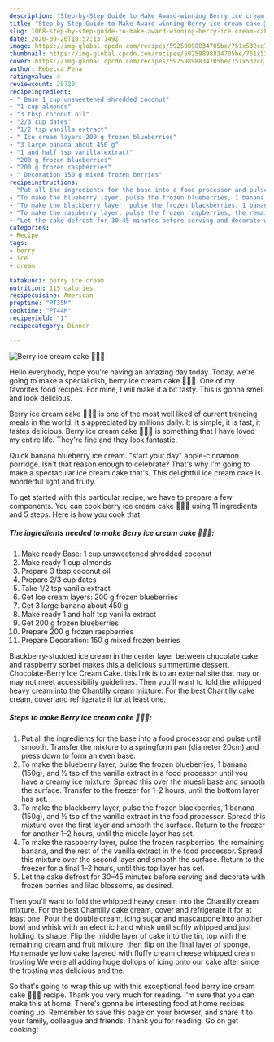 ```yaml
---
description: "Step-by-Step Guide to Make Award-winning Berry ice cream cake 🍨🍓🍒"
title: "Step-by-Step Guide to Make Award-winning Berry ice cream cake 🍨🍓🍒"
slug: 1068-step-by-step-guide-to-make-award-winning-berry-ice-cream-cake
date: 2020-09-26T18:57:13.149Z
image: https://img-global.cpcdn.com/recipes/59259898834705be/751x532cq70/berry-ice-cream-cake-🍨🍓🍒-recipe-main-photo.jpg
thumbnail: https://img-global.cpcdn.com/recipes/59259898834705be/751x532cq70/berry-ice-cream-cake-🍨🍓🍒-recipe-main-photo.jpg
cover: https://img-global.cpcdn.com/recipes/59259898834705be/751x532cq70/berry-ice-cream-cake-🍨🍓🍒-recipe-main-photo.jpg
author: Rebecca Pena
ratingvalue: 4
reviewcount: 29720
recipeingredient:
- " Base 1 cup unsweetened shredded coconut"
- "1 cup almonds"
- "3 tbsp coconut oil"
- "2/3 cup dates"
- "1/2 tsp vanilla extract"
- " Ice cream layers 200 g frozen blueberries"
- "3 large banana about 450 g"
- "1 and half tsp vanilla extract"
- "200 g frozen blueberries"
- "200 g frozen raspberries"
- " Decoration 150 g mixed frozen berries"
recipeinstructions:
- "Put all the ingredients for the base into a food processor and pulse until smooth. Transfer the mixture to a springform pan (diameter 20cm) and press down to form an even base."
- "To make the blueberry layer, pulse the frozen blueberries, 1 banana (150g), and 1⁄2 tsp of the vanilla extract in a food processor until you have a creamy ice mixture. Spread this over the muesli base and smooth the surface. Transfer to the freezer for 1–2 hours, until the bottom layer has set."
- "To make the blackberry layer, pulse the frozen blackberries, 1 banana (150g), and 1⁄2 tsp of the vanilla extract in the food processor. Spread this mixture over the first layer and smooth the surface. Return to the freezer for another 1–2 hours, until the middle layer has set."
- "To make the raspberry layer, pulse the frozen raspberries, the remaining banana, and the rest of the vanilla extract in the food processor. Spread this mixture over the second layer and smooth the surface. Return to the freezer for a final 1–2 hours, until this top layer has set."
- "Let the cake defrost for 30–45 minutes before serving and decorate with frozen berries and lilac blossoms, as desired."
categories:
- Recipe
tags:
- berry
- ice
- cream

katakunci: berry ice cream 
nutrition: 115 calories
recipecuisine: American
preptime: "PT35M"
cooktime: "PT44M"
recipeyield: "1"
recipecategory: Dinner

---
```



![Berry ice cream cake 🍨🍓🍒](https://img-global.cpcdn.com/recipes/59259898834705be/751x532cq70/berry-ice-cream-cake-🍨🍓🍒-recipe-main-photo.jpg)

Hello everybody, hope you're having an amazing day today. Today, we're going to make a special dish, berry ice cream cake 🍨🍓🍒. One of my favorites food recipes. For mine, I will make it a bit tasty. This is gonna smell and look delicious.

Berry ice cream cake 🍨🍓🍒 is one of the most well liked of current trending meals in the world. It's appreciated by millions daily. It is simple, it is fast, it tastes delicious. Berry ice cream cake 🍨🍓🍒 is something that I have loved my entire life. They're fine and they look fantastic.

Quick banana blueberry ice cream. &#34;start your day&#34; apple-cinnamon porridge. Isn&#39;t that reason enough to celebrate? That&#39;s why I&#39;m going to make a spectacular ice cream cake that&#39;s. This delightful ice cream cake is wonderful light and fruity.


To get started with this particular recipe, we have to prepare a few components. You can cook berry ice cream cake 🍨🍓🍒 using 11 ingredients and 5 steps. Here is how you cook that.

<!--inarticleads1-->

##### The ingredients needed to make Berry ice cream cake 🍨🍓🍒:

1. Make ready  Base: 1 cup unsweetened shredded coconut
1. Make ready 1 cup almonds
1. Prepare 3 tbsp coconut oil
1. Prepare 2/3 cup dates
1. Take 1/2 tsp vanilla extract
1. Get  Ice cream layers: 200 g frozen blueberries
1. Get 3 large banana about 450 g
1. Make ready 1 and half tsp vanilla extract
1. Get 200 g frozen blueberries
1. Prepare 200 g frozen raspberries
1. Prepare  Decoration: 150 g mixed frozen berries


Blackberry-studded ice cream in the center layer between chocolate cake and raspberry sorbet makes this a delicious summertime dessert. Chocolate-Berry Ice Cream Cake. this link is to an external site that may or may not meet accessibility guidelines. Then you&#39;ll want to fold the whipped heavy cream into the Chantilly cream mixture. For the best Chantilly cake cream, cover and refrigerate it for at least one. 

<!--inarticleads2-->

##### Steps to make Berry ice cream cake 🍨🍓🍒:

1. Put all the ingredients for the base into a food processor and pulse until smooth. Transfer the mixture to a springform pan (diameter 20cm) and press down to form an even base.
1. To make the blueberry layer, pulse the frozen blueberries, 1 banana (150g), and 1⁄2 tsp of the vanilla extract in a food processor until you have a creamy ice mixture. Spread this over the muesli base and smooth the surface. Transfer to the freezer for 1–2 hours, until the bottom layer has set.
1. To make the blackberry layer, pulse the frozen blackberries, 1 banana (150g), and 1⁄2 tsp of the vanilla extract in the food processor. Spread this mixture over the first layer and smooth the surface. Return to the freezer for another 1–2 hours, until the middle layer has set.
1. To make the raspberry layer, pulse the frozen raspberries, the remaining banana, and the rest of the vanilla extract in the food processor. Spread this mixture over the second layer and smooth the surface. Return to the freezer for a final 1–2 hours, until this top layer has set.
1. Let the cake defrost for 30–45 minutes before serving and decorate with frozen berries and lilac blossoms, as desired.


Then you&#39;ll want to fold the whipped heavy cream into the Chantilly cream mixture. For the best Chantilly cake cream, cover and refrigerate it for at least one. Pour the double cream, icing sugar and mascarpone into another bowl and whisk with an electric hand whisk until softly whipped and just holding its shape. Flip the middle layer of cake into the tin, top with the remaining cream and fruit mixture, then flip on the final layer of sponge. Homemade yellow cake layered with fluffy cream cheese whipped cream frosting We were all adding huge dollops of icing onto our cake after since the frosting was delicious and the. 

So that's going to wrap this up with this exceptional food berry ice cream cake 🍨🍓🍒 recipe. Thank you very much for reading. I'm sure that you can make this at home. There's gonna be interesting food at home recipes coming up. Remember to save this page on your browser, and share it to your family, colleague and friends. Thank you for reading. Go on get cooking!
